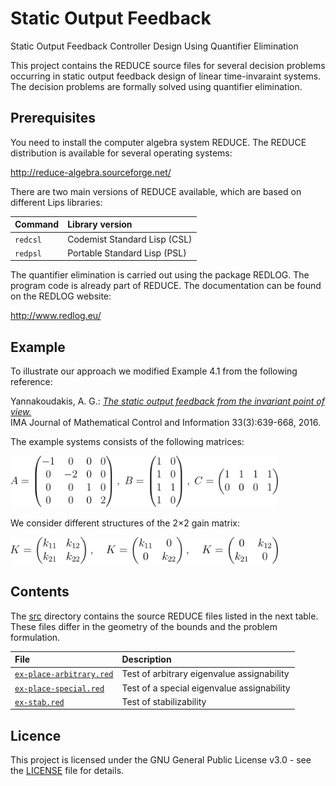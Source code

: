 # Static Output Feedback
Static Output Feedback Controller Design Using Quantifier Elimination

This project contains the REDUCE source files for several decision problems occurring in static output feedback design of linear time-invaraint systems. The decision problems are formally solved using quantifier elimination.

## Prerequisites

You need to install the computer algebra system REDUCE. The REDUCE distribution is available for several operating systems:

http://reduce-algebra.sourceforge.net/

There are two main versions of REDUCE available, which are based on different Lips libraries:

Command | Library version 
:--- | :--- 
`redcsl`   | Codemist Standard Lisp (CSL) 
`redpsl`   | Portable Standard Lisp (PSL) 

The quantifier elimination is carried out using the package REDLOG. The program code is already part of REDUCE. The documentation can be found on the REDLOG website:

http://www.redlog.eu/

## Example

To illustrate our approach we modified Example 4.1 from the following reference:

Yannakoudakis, A. G.:
[*The static output feedback from the invariant point of view.*](https://doi.org/10.1093/imamci/dnu057)   
IMA Journal of Mathematical Control and Information 33(3):639-668, 2016.

The example systems consists of the following matrices:

<img src="images/example-system.png" alt="Example system" width="85%"> 

We consider different structures of the 2×2 gain matrix:

<img src="images/example-gain.png" alt="Example system" width="85%"> 

## Contents

The [src](src) directory contains the source REDUCE files listed in the next table. These files differ in the geometry of the bounds and the problem formulation.

File | Description
:--- | :---
[`ex-place-arbitrary.red`](src/ex-place-arbitrary.red) | Test of arbitrary eigenvalue assignability
[`ex-place-special.red`](src/ex-place-special.red) | Test of a special eigenvalue assignability
[`ex-stab.red`](src/ex-stab.red) | Test of stabilizability

## Licence

This project is licensed under the GNU General Public License v3.0 - see the [LICENSE](LICENSE) file for details.